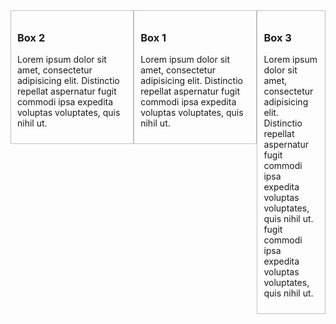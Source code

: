 <!DOCTYPE html>
<html lang="en">
<head>
    <meta charset="UTF-8">
    <meta name="viewport" content="width=device-width, initial-scale=1.0">
    <meta http-equiv="X-UA-Compatible" content="ie=edge">
    <title>Flexbox CSS3 в одном видео за 20 минут!</title>
    <style>
            .container-1{
                display: flex;
                /* выравнивает блоки по высоте контента */
                align-items: flex-start;
            }
            .container-1 div{
                padding: 10px;
                border: 1px solid silver;
            }
            .box-1{
                /* flex: 1; */
                /* регулируем ширину блока */
                flex: 2;
                /* меняет местами блоки */
                order:2;
            }
            .box-2{
                flex: 2;
                order:1;
            }
            .box-3{
                flex: 1;
                order: 3;
            }
    </style>
            
</head>

<body>
 <div class="container-1">
    <div class="box-1">
        <h3>Box 1</h3>
        <p>Lorem ipsum dolor sit amet, consectetur 
           adipisicing elit. Distinctio repellat aspernatur
           fugit commodi ipsa expedita voluptas voluptates, 
           quis nihil ut.</p>
    </div>
    <div class="box-2">
        <h3>Box 2</h3>
        <p>Lorem ipsum dolor sit amet, consectetur 
                adipisicing elit. Distinctio repellat aspernatur
                fugit commodi ipsa expedita voluptas voluptates, 
                quis nihil ut.</p>
    </div>
    <div class="box-3">
        <h3>Box 3</h3>
        <p>Lorem ipsum dolor sit amet, consectetur 
                adipisicing elit. Distinctio repellat aspernatur
                fugit commodi ipsa expedita voluptas voluptates, 
                quis nihil ut.
                fugit commodi ipsa expedita voluptas voluptates, 
                quis nihil ut.
        </p>
    </div>
 </div>
</body>
</html>
